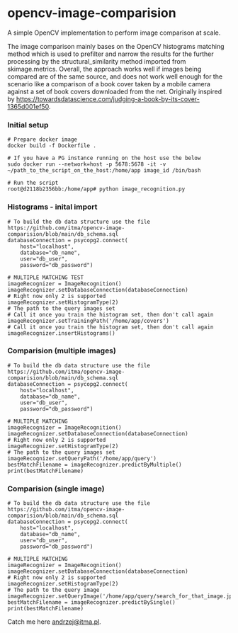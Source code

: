 # opencv-image-comparision
A simple OpenCV implementation to perform image comparison at scale.

The image comparison mainly bases on the OpenCV histograms matching method which is used to prefilter and narrow the results for the further processing by the structural_similarity method imported from skimage.metrics. Overall, the approach works well if images being compared are of the same source, and does not work well enough for the scenario like a comparison of a book cover taken by a mobile camera against a set of book covers downloaded from the net. Originally inspired by https://towardsdatascience.com/judging-a-book-by-its-cover-1365d001ef50.

### Initial setup ###

```
# Prepare docker image
docker build -f Dockerfile .

# If you have a PG instance running on the host use the below
sudo docker run --network=host -p 5678:5678 -it -v ~/path_to_the_script_on_the_host:/home/app image_id /bin/bash

# Run the script
root@d2118b2356bb:/home/app# python image_recognition.py
```

### Histograms - inital import ###

```
# To build the db data structure use the file https://github.com/itma/opencv-image-comparision/blob/main/db_schema.sql
databaseConnection = psycopg2.connect(
    host="localhost",
    database="db_name",
    user="db_user",
    password="db_password")

# MULTIPLE MATCHING TEST
imageRecognizer = ImageRecognition()
imageRecognizer.setDatabaseConnection(databaseConnection)
# Right now only 2 is supported
imageRecognizer.setHistogramType(2)
# The path to the query images set
# Call it once you train the histogram set, then don't call again
imageRecognizer.setTrainingPath('/home/app/covers')
# Call it once you train the histogram set, then don't call again
imageRecognizer.insertHistograms()
```

### Comparision (multiple images) ###

```
# To build the db data structure use the file https://github.com/itma/opencv-image-comparision/blob/main/db_schema.sql
databaseConnection = psycopg2.connect(
    host="localhost",
    database="db_name",
    user="db_user",
    password="db_password")

# MULTIPLE MATCHING
imageRecognizer = ImageRecognition()
imageRecognizer.setDatabaseConnection(databaseConnection)
# Right now only 2 is supported
imageRecognizer.setHistogramType(2)
# The path to the query images set
imageRecognizer.setQueryPath('/home/app/query')
bestMatchFilename = imageRecognizer.predictByMultiple()
print(bestMatchFilename)
```

### Comparision (single image) ###

```
# To build the db data structure use the file https://github.com/itma/opencv-image-comparision/blob/main/db_schema.sql
databaseConnection = psycopg2.connect(
    host="localhost",
    database="db_name",
    user="db_user",
    password="db_password")

# MULTIPLE MATCHING
imageRecognizer = ImageRecognition()
imageRecognizer.setDatabaseConnection(databaseConnection)
# Right now only 2 is supported
imageRecognizer.setHistogramType(2)
# The path to the query image
imageRecognizer.setQueryImage('/home/app/query/search_for_that_image.jpg')
bestMatchFilename = imageRecognizer.predictBySingle()
print(bestMatchFilename)
```

Catch me here andrzej@itma.pl.
